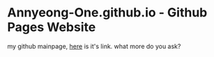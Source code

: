 # Annyeong-One.github.io - Github Pages Website
my github mainpage, [here](https://annyeong-one.github.io/) is it's link. what more do you ask?
